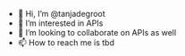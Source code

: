 - 👋 Hi, I’m @tanjadegroot
- 👀 I’m interested in APIs
- 💞️ I’m looking to collaborate on APIs as well
- 📫 How to reach me is tbd

<!---
tanjadegroot/tanjadegroot is a ✨ special ✨ repository because its `README.md` (this file) appears on your GitHub profile.
You can click the Preview link to take a look at your changes.
--->
